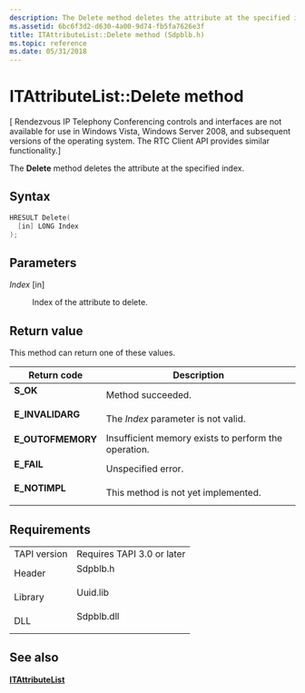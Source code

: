 ```yaml
---
description: The Delete method deletes the attribute at the specified index.
ms.assetid: 6bc6f3d2-d630-4a00-9d74-fb5fa7626e3f
title: ITAttributeList::Delete method (Sdpblb.h)
ms.topic: reference
ms.date: 05/31/2018
---
```


# ITAttributeList::Delete method

\[ Rendezvous IP Telephony Conferencing controls and interfaces are not available for use in Windows Vista, Windows Server 2008, and subsequent versions of the operating system. The RTC Client API provides similar functionality.\]

The **Delete** method deletes the attribute at the specified index.

## Syntax


```C++
HRESULT Delete(
  [in] LONG Index
);
```



## Parameters

<dl> <dt>

*Index* \[in\]
</dt> <dd>

Index of the attribute to delete.

</dd> </dl>

## Return value

This method can return one of these values.



| Return code                                                                                   | Description                                                     |
|-----------------------------------------------------------------------------------------------|-----------------------------------------------------------------|
| <dl> <dt>**S\_OK**</dt> </dl>          | Method succeeded.<br/>                                    |
| <dl> <dt>**E\_INVALIDARG**</dt> </dl>  | The *Index* parameter is not valid.<br/>                  |
| <dl> <dt>**E\_OUTOFMEMORY**</dt> </dl> | Insufficient memory exists to perform the operation.<br/> |
| <dl> <dt>**E\_FAIL**</dt> </dl>        | Unspecified error.<br/>                                   |
| <dl> <dt>**E\_NOTIMPL**</dt> </dl>     | This method is not yet implemented.<br/>                  |



 

## Requirements



|                         |                                                                                       |
|-------------------------|---------------------------------------------------------------------------------------|
| TAPI version<br/> | Requires TAPI 3.0 or later<br/>                                                 |
| Header<br/>       | <dl> <dt>Sdpblb.h</dt> </dl>   |
| Library<br/>      | <dl> <dt>Uuid.lib</dt> </dl>   |
| DLL<br/>          | <dl> <dt>Sdpblb.dll</dt> </dl> |



## See also

<dl> <dt>

[**ITAttributeList**](itattributelist.md)
</dt> </dl>

 

 




